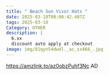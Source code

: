 ```yaml
---
title: " Beach Sun Visor Hats "
date: 2025-03-10T08:08:42.407Z
tags: 2025-03-10
Category: OTHER
description: |
  6.xx
  discount auto apply at checkout 
image: img/81qyn54dwdl._ac_sx466_.jpg
---
```

 https://amzlink.to/az0obzPuhf3Nc
AD